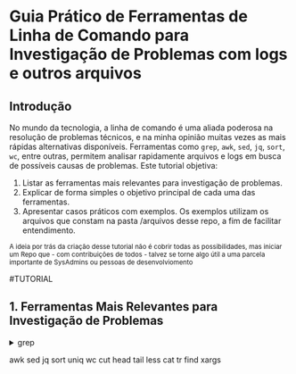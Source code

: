 # Guia Prático de Ferramentas de Linha de Comando para Investigação de Problemas com logs e outros arquivos
## Introdução
No mundo da tecnologia, a linha de comando é uma aliada poderosa na resolução de problemas técnicos, e na minha opinião muitas vezes as mais rápidas alternativas disponíveis. Ferramentas como `grep`, `awk`, `sed`, `jq`, `sort`, `wc`, entre outras, permitem analisar rapidamente arquivos e logs em busca de possíveis causas de problemas. Este tutorial objetiva:

1. Listar as ferramentas mais relevantes para investigação de problemas.
2. Explicar de forma simples o objetivo principal de cada uma das ferramentas.
3. Apresentar casos práticos com exemplos. Os exemplos utilizam os arquivos que constam na pasta /arquivos desse repo, a fim de facilitar entendimento.

<sub>A ideia por trás da criação desse tutorial não é cobrir todas as possibilidades, mas iniciar um Repo que - com contribuições de todos - talvez se torne algo útil a uma parcela importante de SysAdmins ou pessoas de desenvolviomento</sub>

#TUTORIAL
## 1. Ferramentas Mais Relevantes para Investigação de Problemas
<details>
<summary>
    grep
</summary>
  
  O commando `grep` é utilizado para buscar padrões de texto em arquivos
  ```Shell
  grep "ERROR" application.log
  ```
  Explicação: Procura todas as linhas que contêm a palavra "ERROR" no arquivo application.log.
  Saída:
  ```Shell
  2024-09-28 10:05:00 ERROR Falha ao conectar ao banco de dados
  2024-09-28 10:15:00 ERROR Falha ao reconectar ao banco de dados
  ```
</details>

awk
sed
jq
sort
uniq
wc
cut
head
tail
less
cat
tr
find
xargs

